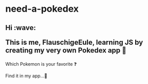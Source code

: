# need-a-pokedex

<h2>Hi :wave:

This is me, FlauschigeEule, learning JS by creating my very own Pokedex app :yellow_heart:</h2>

Which Pokemon is your favorite :question:

Find it in my app...:clap:
